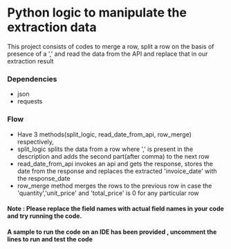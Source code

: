 # Python logic to manipulate the extraction data

This project consists of codes to merge a row, split a row on the basis of presence of a ',' and read the data from the API and replace that in our extraction result

### Dependencies

* json
* requests

### Flow

* Have 3 methods(split_logic, read_date_from_api, row_merge) respectively, 
* split_logic splits the data from a row where ',' is present in the description and adds the second part(after comma) to the next row
* read_date_from_api invokes an api and gets the response, stores the date from the response and replaces the extracted 'invoice_date' with the response_date
* row_merge method merges the rows to the previous row in case the 'quantity','unit_price' and 'total_price' is 0 for any particular row 

#### Note : Please replace the field names with actual field names in your code and try running the code.
#### A sample to run the code on an IDE has been provided , uncomment the lines to run and test the code
